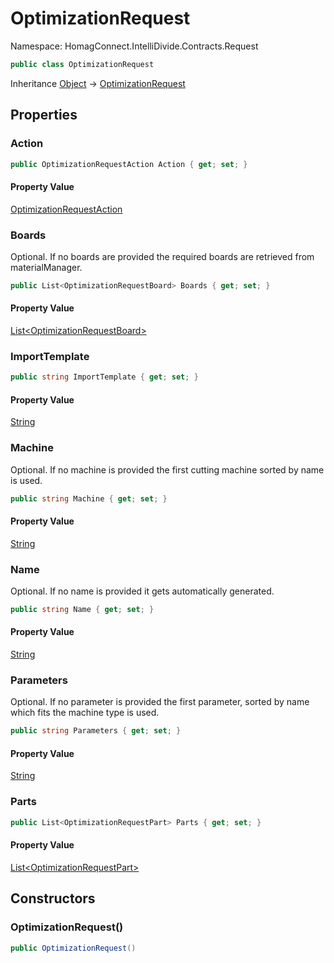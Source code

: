 # OptimizationRequest

Namespace: HomagConnect.IntelliDivide.Contracts.Request

```csharp
public class OptimizationRequest
```

Inheritance [Object](https://docs.microsoft.com/en-us/dotnet/api/system.object) → [OptimizationRequest](./homagconnect.intellidivide.contracts.request.optimizationrequest.md)

## Properties

### **Action**

```csharp
public OptimizationRequestAction Action { get; set; }
```

#### Property Value

[OptimizationRequestAction](./homagconnect.intellidivide.contracts.request.optimizationrequestaction.md)<br>

### **Boards**

Optional. If no boards are provided the required boards are retrieved from materialManager.

```csharp
public List<OptimizationRequestBoard> Boards { get; set; }
```

#### Property Value

[List&lt;OptimizationRequestBoard&gt;](https://docs.microsoft.com/en-us/dotnet/api/system.collections.generic.list-1)<br>

### **ImportTemplate**

```csharp
public string ImportTemplate { get; set; }
```

#### Property Value

[String](https://docs.microsoft.com/en-us/dotnet/api/system.string)<br>

### **Machine**

Optional. If no machine is provided the first cutting machine sorted by name is used.

```csharp
public string Machine { get; set; }
```

#### Property Value

[String](https://docs.microsoft.com/en-us/dotnet/api/system.string)<br>

### **Name**

Optional. If no name is provided it gets automatically generated.

```csharp
public string Name { get; set; }
```

#### Property Value

[String](https://docs.microsoft.com/en-us/dotnet/api/system.string)<br>

### **Parameters**

Optional. If no parameter is provided the first parameter, sorted by name which fits the machine type is used.

```csharp
public string Parameters { get; set; }
```

#### Property Value

[String](https://docs.microsoft.com/en-us/dotnet/api/system.string)<br>

### **Parts**

```csharp
public List<OptimizationRequestPart> Parts { get; set; }
```

#### Property Value

[List&lt;OptimizationRequestPart&gt;](https://docs.microsoft.com/en-us/dotnet/api/system.collections.generic.list-1)<br>

## Constructors

### **OptimizationRequest()**

```csharp
public OptimizationRequest()
```
